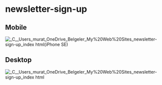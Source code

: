 # newsletter-sign-up

## Mobile
![_C__Users_murat_OneDrive_Belgeler_My%20Web%20Sites_newsletter-sign-up_index html(iPhone SE)](https://github.com/muratcanilhann/newsletter-sign-up/assets/99173192/8a88eeaa-ce0e-4002-86cd-0c17089f75a0)

## Desktop
![_C__Users_murat_OneDrive_Belgeler_My%20Web%20Sites_newsletter-sign-up_index html](https://github.com/muratcanilhann/newsletter-sign-up/assets/99173192/7f56595b-75f8-4a9a-bcfa-fcb286a3faa1)

